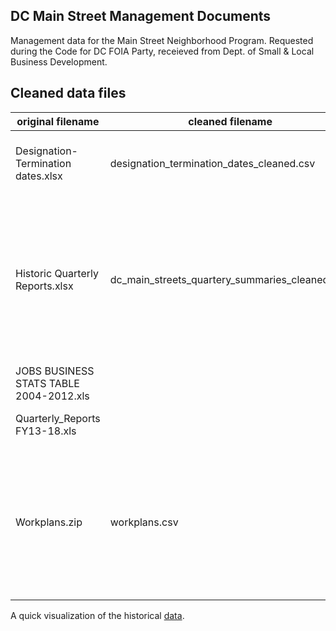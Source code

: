 ## DC Main Street Management Documents

Management data for the Main Street Neighborhood Program. Requested during the Code for DC FOIA Party, receieved from Dept. of Small & Local Business Development.

## Cleaned data files

| original filename  | cleaned filename  | notes/q's  |
|---|---|---|
| Designation-Termination dates.xlsx  | designation_termination_dates_cleaned.csv  |  Combined the data across four tabs into one CSV for easier merging with the rest of the dataset. |
|  Historic Quarterly Reports.xlsx | dc_main_streets_quartery_summaries_cleaned.xlsx | There were several column names that didn't make sense, so the questions are in the comments in the definition tab. Some of the values of "average public investment" are negative and some are positive and it isn't clear what this means.  |
|  JOBS  BUSINESS STATS TABLE 2004-2012.xls  |   | We didn't understand the purpose of this file.  |
| Quarterly_Reports FY13-18.xls  |  | Cleaned up historical instead because there was more data.  |
| Workplans.zip  | workplans.csv  | munge_workplans.py is the script used to combine all the workplans into one. Abbreviation in column names are DSLBD: Dept. of Small & Local Business Development; CBE: certified business enterprises.|

A quick visualization of the historical [data](https://public.tableau.com/profile/mrgoynes#!/vizhome/DCMainStreetsQuarterlySummaries/SoSpotty?publish=yes).